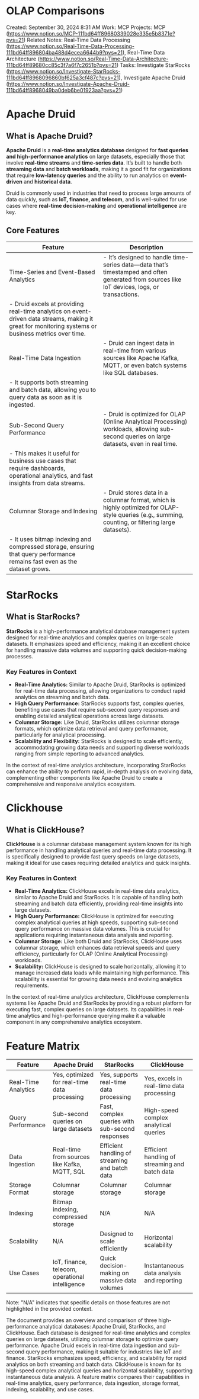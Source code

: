 # OLAP Comparisons

Created: September 30, 2024 8:31 AM
Work: MCP
Projects: MCP (https://www.notion.so/MCP-111bd64ff89680339028e335e5b8371e?pvs=21)
Related Notes: Real-Time Data Processing (https://www.notion.so/Real-Time-Data-Processing-111bd64ff896804ba488d4ecea6644b9?pvs=21), Real-Time Data Architecture (https://www.notion.so/Real-Time-Data-Architecture-111bd64ff89680cc85c3f7a6f7c2651b?pvs=21)
Tasks: Investigate StarRocks (https://www.notion.so/Investigate-StarRocks-111bd64ff8968096860bf625a3cf487c?pvs=21), Investigate Apache Druid (https://www.notion.so/Investigate-Apache-Druid-111bd64ff8968049ba0deb6be01923aa?pvs=21)

# Apache Druid

## What is Apache Druid?

**Apache Druid** is a **real-time analytics database** designed for **fast queries and high-performance analytics** on large datasets, especially those that involve **real-time streams** and **time-series data**. It’s built to handle both **streaming data** and **batch workloads**, making it a good fit for organizations that require **low-latency queries** and the ability to run analytics on **event-driven** and **historical data**.

Druid is commonly used in industries that need to process large amounts of data quickly, such as **IoT, finance, and telecom**, and is well-suited for use cases where **real-time decision-making** and **operational intelligence** are key.

## Core Features

| Feature | Description |
| --- | --- |
| Time-Series and Event-Based Analytics | - It’s designed to handle time-series data—data that’s timestamped and often generated from sources like IoT devices, logs, or transactions.
- Druid excels at providing real-time analytics on event-driven data streams, making it great for monitoring systems or business metrics over time. |
| Real-Time Data Ingestion | - Druid can ingest data in real-time from various sources like Apache Kafka, MQTT, or even batch systems like SQL databases.
- It supports both streaming and batch data, allowing you to query data as soon as it is ingested. |
| Sub-Second Query Performance | - Druid is optimized for OLAP (Online Analytical Processing) workloads, allowing sub-second queries on large datasets, even in real time.
- This makes it useful for business use cases that require dashboards, operational analytics, and fast insights from data streams. |
| Columnar Storage and Indexing | - Druid stores data in a columnar format, which is highly optimized for OLAP-style queries (e.g., summing, counting, or filtering large datasets).
- It uses bitmap indexing and compressed storage, ensuring that query performance remains fast even as the dataset grows. |

# StarRocks

## What is StarRocks?

**StarRocks** is a high-performance analytical database management system designed for real-time analytics and complex queries on large-scale datasets. It emphasizes speed and efficiency, making it an excellent choice for handling massive data volumes and supporting quick decision-making processes.

### Key Features in Context

- **Real-Time Analytics:** Similar to Apache Druid, StarRocks is optimized for real-time data processing, allowing organizations to conduct rapid analytics on streaming and batch data.
- **High Query Performance:** StarRocks supports fast, complex queries, benefiting use cases that require sub-second query responses and enabling detailed analytical operations across large datasets.
- **Columnar Storage:** Like Druid, StarRocks utilizes columnar storage formats, which optimize data retrieval and query performance, particularly for analytical processing.
- **Scalability and Flexibility:** StarRocks is designed to scale efficiently, accommodating growing data needs and supporting diverse workloads ranging from simple reporting to advanced analytics.

In the context of real-time analytics architecture, incorporating StarRocks can enhance the ability to perform rapid, in-depth analysis on evolving data, complementing other components like Apache Druid to create a comprehensive and responsive analytics ecosystem.

# Clickhouse

## What is ClickHouse?

**ClickHouse** is a columnar database management system known for its high performance in handling analytical queries and real-time data processing. It is specifically designed to provide fast query speeds on large datasets, making it ideal for use cases requiring detailed analytics and quick insights.

### Key Features in Context

- **Real-Time Analytics:** ClickHouse excels in real-time data analytics, similar to Apache Druid and StarRocks. It is capable of handling both streaming and batch data efficiently, providing real-time insights into large datasets.
- **High Query Performance:** ClickHouse is optimized for executing complex analytical queries at high speeds, supporting sub-second query performance on massive data volumes. This is crucial for applications requiring instantaneous data analysis and reporting.
- **Columnar Storage:** Like both Druid and StarRocks, ClickHouse uses columnar storage, which enhances data retrieval speeds and query efficiency, particularly for OLAP (Online Analytical Processing) workloads.
- **Scalability:** ClickHouse is designed to scale horizontally, allowing it to manage increased data loads while maintaining high performance. This scalability is essential for growing data needs and evolving analytics requirements.

In the context of real-time analytics architecture, ClickHouse complements systems like Apache Druid and StarRocks by providing a robust platform for executing fast, complex queries on large datasets. Its capabilities in real-time analytics and high-performance querying make it a valuable component in any comprehensive analytics ecosystem.

# Feature Matrix

| Feature | Apache Druid | StarRocks | ClickHouse |
| --- | --- | --- | --- |
| Real-Time Analytics | Yes, optimized for real-time data processing | Yes, supports real-time data processing | Yes, excels in real-time data processing |
| Query Performance | Sub-second queries on large datasets | Fast, complex queries with sub-second responses | High-speed complex analytical queries |
| Data Ingestion | Real-time from sources like Kafka, MQTT, SQL | Efficient handling of streaming and batch data | Efficient handling of streaming and batch data |
| Storage Format | Columnar storage | Columnar storage | Columnar storage |
| Indexing | Bitmap indexing, compressed storage | N/A | N/A |
| Scalability | N/A | Designed to scale efficiently | Horizontal scalability |
| Use Cases | IoT, finance, telecom, operational intelligence | Quick decision-making on massive data volumes | Instantaneous data analysis and reporting |

Note: "N/A" indicates that specific details on those features are not highlighted in the provided context.

The document provides an overview and comparison of three high-performance analytical databases: Apache Druid, StarRocks, and ClickHouse. Each database is designed for real-time analytics and complex queries on large datasets, utilizing columnar storage to optimize query performance. Apache Druid excels in real-time data ingestion and sub-second query performance, making it suitable for industries like IoT and finance. StarRocks emphasizes speed, efficiency, and scalability for rapid analytics on both streaming and batch data. ClickHouse is known for its high-speed complex analytical queries and horizontal scalability, supporting instantaneous data analysis. A feature matrix compares their capabilities in real-time analytics, query performance, data ingestion, storage format, indexing, scalability, and use cases.
